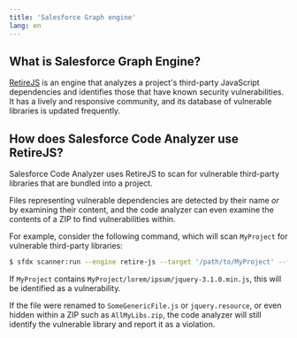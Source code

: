 ```yaml
---
title: 'Salesforce Graph engine'
lang: en
---
```

## What is Salesforce Graph Engine?
[RetireJS](https://retirejs.github.io/retire.js/) is an engine that analyzes a project's third-party JavaScript
dependencies and identifies those that have known security vulnerabilities. It has a lively and responsive community,
and its database of vulnerable libraries is updated frequently.

## How does Salesforce Code Analyzer use RetireJS?
Salesforce Code Analyzer uses RetireJS to scan for vulnerable third-party libraries that are bundled into a project.

Files representing vulnerable dependencies are detected by their name *or* by examining their content, and the code analyzer
can even examine the contents of a ZIP to find vulnerabilities within.

For example, consider the following command, which will scan `MyProject` for vulnerable third-party libraries:
```bash
$ sfdx scanner:run --engine retire-js --target '/path/to/MyProject' --format csv
```
If `MyProject` contains `MyProject/lorem/ipsum/jquery-3.1.0.min.js`, this will be identified as a vulnerability.

If the file were renamed to `SomeGenericFile.js` or `jquery.resource`, or even hidden within a ZIP such as `AllMyLibs.zip`,
the code analyzer will still identify the vulnerable library and report it as a violation.
